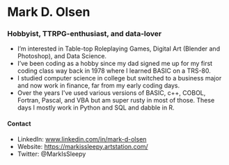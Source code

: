 # Mark D. Olsen
### Hobbyist, TTRPG-enthusiast, and data-lover

- I’m interested in Table-top Roleplaying Games, Digital Art (Blender and Photoshop), and Data Science.
- I’ve been coding as a hobby since my dad signed me up for my first coding class way back in 1978 where I learned BASIC on a TRS-80.
- I studied computer science in college but switched to a business major and now work in finance, far from my early coding days.
- Over the years I've used various versions of BASIC, c++, COBOL, Fortran, Pascal, and VBA but am super rusty in most of those. These days I mostly work in Python and SQL and dabble in R.

#### Contact
- LinkedIn: www.linkedin.com/in/mark-d-olsen
- Website: https://markissleepy.artstation.com/
- Twitter: @MarkIsSleepy

<!---
MarkDOlsen/MarkDOlsen is a ✨ special ✨ repository because its `README.md` (this file) appears on your GitHub profile.
You can click the Preview link to take a look at your changes.
--->
